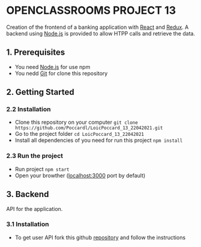 # OPENCLASSROOMS PROJECT 13

Creation of the frontend of a banking application with [React](https://reactjs.org/) and [Redux](https://redux.js.org/).
A backend using [Node.js](https://nodejs.org/en/) is provided to allow HTPP calls and retrieve the data.

## 1. Prerequisites
* You need [Node.js](https://nodejs.org/en/) for use npm
* You nedd [Git](https://git-scm.com/) for clone this repository

## 2. Getting Started

### 2.2 Installation
* Clone this repository on your computer `git clone https://github.com/Poccardl/LoicPoccard_13_22042021.git`
* Go to the project folder `cd LoicPoccard_13_22042021`
* Install all dependencies of you need for run this project `npm install`

### 2.3 Run the project
* Run project
    `npm start`
* Open your browther ([localhost:3000](http://localhost:3000/) port by default)


## 3. Backend
API for the application.

### 3.1 Installation
* To get user API fork this github [repository](https://github.com/OpenClassrooms-Student-Center/Project-10-Bank-API) and follow the instructions